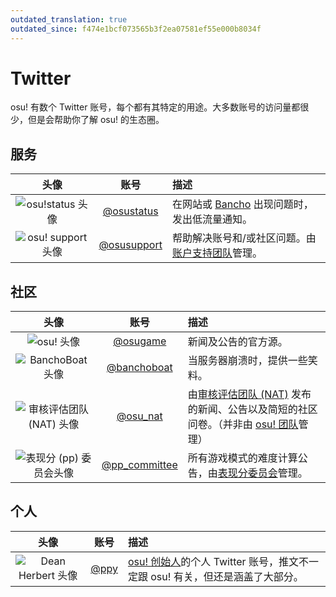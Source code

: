 ```yaml
---
outdated_translation: true
outdated_since: f474e1bcf073565b3f2ea07581ef55e000b8034f
---
```


# Twitter

osu! 有数个 Twitter 账号，每个都有其特定的用途。大多数账号的访问量都很少，但是会帮助你了解 osu! 的生态圈。

## 服务

| 头像 | 账号 | 描述 |
| :-: | :-: | :-- |
| ![osu!status 头像](img/osustatus.jpg) | [@osustatus](https://twitter.com/osustatus) | 在网站或 [Bancho](/wiki/Bancho_(server)) 出现问题时，发出低流量通知。 |
| ![osu! support 头像](img/osusupport.jpg) | [@osusupport](https://twitter.com/osusupport) | 帮助解决账号和/或社区问题。由[账户支持团队](/wiki/People/Account_support_team)管理。 |

## 社区

| 头像 | 账号 | 描述 |
| :-: | :-: | :-- |
| ![osu! 头像](img/osugame.jpg) | [@osugame](https://twitter.com/osugame) | 新闻及公告的官方源。 |
| ![BanchoBoat 头像](img/banchoboat.jpg) | [@banchoboat](https://twitter.com/banchoboat) | 当服务器崩溃时，提供一些笑料。 |
| ![审核评估团队 (NAT) 头像](img/osu_nat.png) | [@osu_nat](https://twitter.com/osu_nat) | 由[审核评估团队 (NAT)](/wiki/People/Nomination_Assessment_Team) 发布的新闻、公告以及简短的社区问卷。（并非由 [osu! 团队](/wiki/People/osu!_team)管理） |
| ![表现分 (pp) 委员会头像](img/ppcommittee.png) | [@pp_committee](https://twitter.com/pp_committee) | 所有游戏模式的难度计算公告，由[表现分委员会](/wiki/People/Performance_Points_Committee)管理。 |

## 个人

| 头像 | 账号 | 描述 |
| :-: | :-: | :-- |
| ![Dean Herbert 头像](img/ppy.jpg?2) | [@ppy](https://twitter.com/ppy) | [osu! 创始人](/wiki/People/peppy)的个人 Twitter 账号，推文不一定跟 osu! 有关，但还是涵盖了大部分。 |
